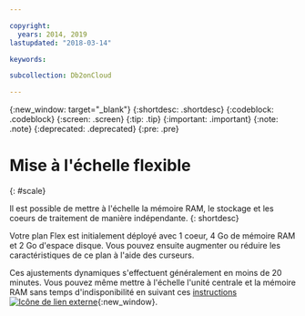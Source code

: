 ```yaml
---

copyright:
  years: 2014, 2019
lastupdated: "2018-03-14"

keywords: 

subcollection: Db2onCloud

---
```


<!-- Attribute definitions --> 
{:new_window: target="_blank"}
{:shortdesc: .shortdesc}
{:codeblock: .codeblock}
{:screen: .screen}
{:tip: .tip}
{:important: .important}
{:note: .note}
{:deprecated: .deprecated}
{:pre: .pre}

# Mise à l'échelle flexible
{: #scale}

Il est possible de mettre à l'échelle la mémoire RAM, le stockage et les coeurs de traitement de manière indépendante. 
{: shortdesc}

Votre plan Flex est initialement déployé avec 1 coeur, 4 Go de mémoire RAM et 2 Go d'espace disque. Vous pouvez ensuite augmenter ou réduire les caractéristiques de ce plan à l'aide des curseurs.

Ces ajustements dynamiques s'effectuent généralement en moins de 20 minutes. Vous pouvez même mettre à l'échelle l'unité centrale et la mémoire RAM sans temps d'indisponibilité en suivant ces [instructions ![Icône de lien externe](../../icons/launch-glyph.svg "Icône de lien externe")](https://developer.ibm.com/answers/questions/381931/how-can-i-scale-cpu-up-and-down-without-downtime-o.html){:new_window}.
